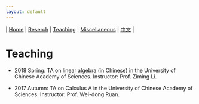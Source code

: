 ```yaml
---
layout: default
---
```



| [Home](index.md)  | [Reserch](research-en.md)    | [Teaching](teaching-en.md) | [Miscellaneous](miscellaneous-en.md)          | [中文](teaching-ch.md) |

# Teaching

- 2018 Spring: TA on [linear algebra](http://www.mmrc.iss.ac.cn/~zmli/LinearAlgebra2017.html) (in Chinese) in the University of Chinese Academy of Sciences. Instructor: Prof. Ziming Li. 

- 2017 Autumn: TA on Calculus A in the University of Chinese Academy of Sciences. Instructor: Prof. Wei-dong Ruan. 

<meta name="googlebot" content="noindex" />
